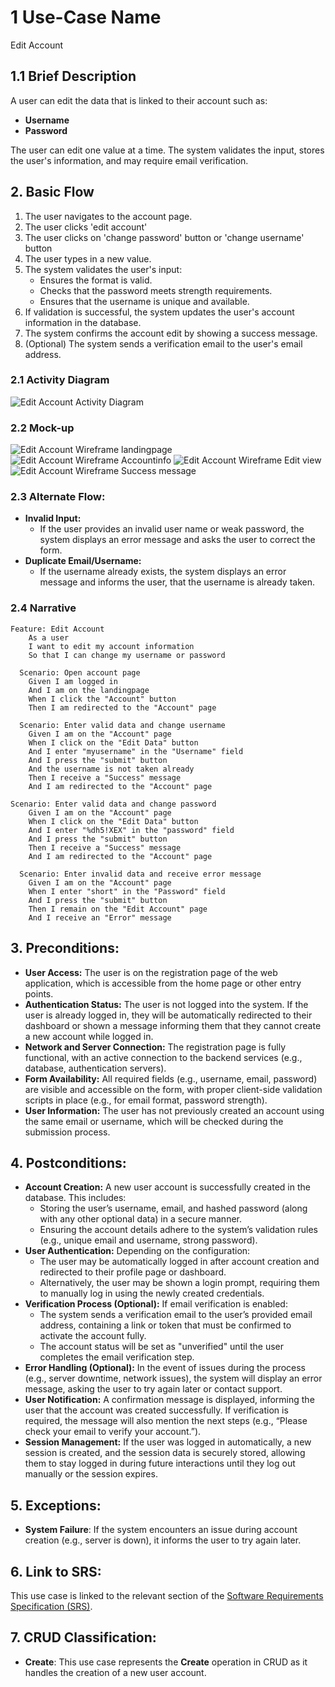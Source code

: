 # 1 Use-Case Name
Edit Account

## 1.1 Brief Description
A user can edit the data that is linked to their account such as:

- **Username**
- **Password**

The user can edit one value at a time. The system validates the input, stores the user's information, and may require email verification. 

## 2. Basic Flow
1. The user navigates to the account page.
2. The user clicks 'edit account'
3. The user clicks on 'change password' button or 'change username' button
3. The user types in a new value.
4. The system validates the user's input:
   - Ensures the format is valid.
   - Checks that the password meets strength requirements.
   - Ensures that the username is unique and available.
5. If validation is successful, the system updates the user's account information in the database.
6. The system confirms the account edit by showing a success message.
7. (Optional) The system sends a verification email to the user's email address.

### 2.1 Activity Diagram
![Edit Account Activity Diagram](docs/UseCaseEditAccount/UCEditAccount.drawio.png)

### 2.2 Mock-up
![Edit Account Wireframe landingpage](docs/UseCaseEditAccount/Mockup_EditAccount.png)
![Edit Account Wireframe Accountinfo](docs/UseCaseEditAccount/Mockup_EditAccount2.png)
![Edit Account Wireframe Edit view](docs/UseCaseEditAccount/Mockup_EditAccount3.png)
![Edit Account Wireframe Success message](docs/UseCaseEditAccount/Mockup_EditAccount4.png)

### 2.3 Alternate Flow:
- **Invalid Input:**
   - If the user provides an invalid user name or weak password, the system displays an error message and asks the user to correct the form.
- **Duplicate Email/Username:**
   - If the username already exists, the system displays an error message and informs the user, that the username is already taken.

### 2.4 Narrative
```gherkin
Feature: Edit Account
    As a user
    I want to edit my account information
    So that I can change my username or password
  
  Scenario: Open account page
    Given I am logged in
    And I am on the landingpage
    When I click the "Account" button
    Then I am redirected to the "Account" page

  Scenario: Enter valid data and change username
    Given I am on the "Account" page
    When I click on the "Edit Data" button
    And I enter "myusername" in the "Username" field
    And I press the "submit" button
    And the username is not taken already
    Then I receive a "Success" message
    And I am redirected to the "Account" page

Scenario: Enter valid data and change password
    Given I am on the "Account" page
    When I click on the "Edit Data" button
    And I enter "%dh5!XEX" in the "password" field
    And I press the "submit" button
    Then I receive a "Success" message
    And I am redirected to the "Account" page

  Scenario: Enter invalid data and receive error message
    Given I am on the "Account" page
    When I enter "short" in the "Password" field
    And I press the "submit" button
    Then I remain on the "Edit Account" page
    And I receive an "Error" message
```

## 3. Preconditions:
- **User Access:** The user is on the registration page of the web application, which is accessible from the home page or other entry points.
- **Authentication Status:** The user is not logged into the system. If the user is already logged in, they will be automatically redirected to their dashboard or shown a message informing them that they cannot create a new account while logged in.
- **Network and Server Connection:** The registration page is fully functional, with an active connection to the backend services (e.g., database, authentication servers).
- **Form Availability:** All required fields (e.g., username, email, password) are visible and accessible on the form, with proper client-side validation scripts in place (e.g., for email format, password strength).
- **User Information:** The user has not previously created an account using the same email or username, which will be checked during the submission process.

## 4. Postconditions:
- **Account Creation:** A new user account is successfully created in the database. This includes:
   - Storing the user’s username, email, and hashed password (along with any other optional data) in a secure manner.
   - Ensuring the account details adhere to the system’s validation rules (e.g., unique email and username, strong password).
- **User Authentication:** Depending on the configuration:
   - The user may be automatically logged in after account creation and redirected to their profile page or dashboard.
   - Alternatively, the user may be shown a login prompt, requiring them to manually log in using the newly created credentials.
- **Verification Process (Optional):** If email verification is enabled:
   - The system sends a verification email to the user’s provided email address, containing a link or token that must be confirmed to activate the account fully.
   - The account status will be set as "unverified" until the user completes the email verification step.
- **Error Handling (Optional):** In the event of issues during the process (e.g., server downtime, network issues), the system will display an error message, asking the user to try again later or contact support.
- **User Notification:** A confirmation message is displayed, informing the user that the account was created successfully. If verification is required, the message will also mention the next steps (e.g., “Please check your email to verify your account.”).
- **Session Management:** If the user was logged in automatically, a new session is created, and the session data is securely stored, allowing them to stay logged in during future interactions until they log out manually or the session expires.

## 5. Exceptions:
- **System Failure**: If the system encounters an issue during account creation (e.g., server is down), it informs the user to try again later.

## 6. Link to SRS:
This use case is linked to the relevant section of the [Software Requirements Specification (SRS)](SRS.md).

## 7. CRUD Classification:
- **Create**: This use case represents the **Create** operation in CRUD as it handles the creation of a new user account.

